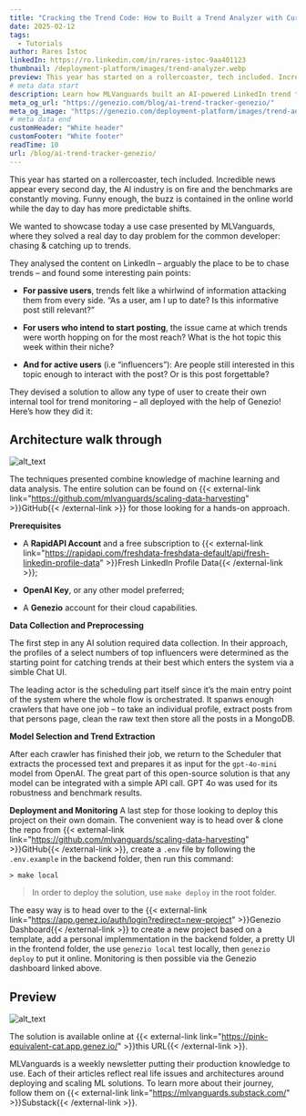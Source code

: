 ```yaml
---
title: "Cracking the Trend Code: How to Built a Trend Analyzer with Cursor, Genezio & OpenAI"
date: 2025-02-12
tags:
  - Tutorials
author: Rares Istoc
linkedIn: https://ro.linkedin.com/in/rares-istoc-9aa401123
thumbnail: /deployment-platform/images/trend-analyzer.webp
preview: This year has started on a rollercoaster, tech included. Incredible news appear every second day, the AI industry is on fire and the benchmarks are constantly moving. Funny enough, the buzz is contained in the online world while the day to day has more predictable shifts.
# meta data start
description: Learn how MLVanguards built an AI-powered LinkedIn trend tracker using Genezio. Step-by-step guide on trend monitoring, AI integration, and cloud deployment.
meta_og_url: "https://genezio.com/blog/ai-trend-tracker-genezio/"
meta_og_image: "https://genezio.com/deployment-platform/images/trend-analyzer.webp"
# meta data end
customHeader: "White header"
customFooter: "White footer"
readTime: 10
url: /blog/ai-trend-tracker-genezio/
---
```


This year has started on a rollercoaster, tech included. Incredible news appear every second day, the AI industry is on fire and the benchmarks are constantly moving. Funny enough, the buzz is contained in the online world while the day to day has more predictable shifts.

We wanted to showcase today a use case presented by MLVanguards, where they solved a real day to day problem for the common developer: chasing & catching up to trends.

They analysed the content on LinkedIn – arguably the place to be to chase trends – and found some interesting pain points:

- **For passive users**, trends felt like a whirlwind of information attacking them from every side. “As a user, am I up to date? Is this informative post still relevant?”

- **For users who intend to start posting**, the issue came at which trends were worth hopping on for the most reach? What is the hot topic this week within their niche?

- **And for active users** (i.e “influencers”): Are people still interested in this topic enough to interact with the post? Or is this post forgettable?

They devised a solution to allow any type of user to create their own internal tool for trend monitoring – all deployed with the help of Genezio! Here’s how they did it:

## Architecture walk through

![alt_text](/posts/analyzer.gif)

The techniques presented combine knowledge of machine learning and data analysis. The entire solution can be found on {{< external-link link="https://github.com/mlvanguards/scaling-data-harvesting" >}}GitHub{{< /external-link >}} for those looking for a hands-on approach.

**Prerequisites**

- A **RapidAPI Account** and a free subscription to {{< external-link link="https://rapidapi.com/freshdata-freshdata-default/api/fresh-linkedin-profile-data" >}}Fresh LinkedIn Profile Data{{< /external-link >}};

- **OpenAI Key**, or any other model preferred;

- A **Genezio** account for their cloud capabilities.

**Data Collection and Preprocessing**

The first step in any AI solution required data collection. In their approach, the profiles of a select numbers of top influencers were determined as the starting point for catching trends at their best which enters the system via a simble Chat UI.

The leading actor is the scheduling part itself since it’s the main entry point of the system where the whole flow is orchestrated. It spanws enough crawlers that have one job – to take an individual profile, extract posts from that persons page, clean the raw text then store all the posts in a MongoDB.

**Model Selection and Trend Extraction**

After each crawler has finished their job, we return to the Scheduler that extracts the processed text and prepares it as input for the `gpt-4o-mini` model from OpenAI. The great part of this open-source solution is that any model can be integrated with a simple API call. GPT 4o was used for its robustness and benchmark results.

**Deployment and Monitoring**
A last step for those looking to deploy this project on their own domain. The convenient way is to head over & clone the repo from {{< external-link link="https://github.com/mlvanguards/scaling-data-harvesting" >}}GitHub{{< /external-link >}}, create a `.env` file by following the `.env.example` in the backend folder, then run this command:

`> make local`

> In order to deploy the solution, use `make deploy` in the root folder.

The easy way is to head over to the {{< external-link link="https://app.genez.io/auth/login?redirect=new-project" >}}Genezio Dashboard{{< /external-link >}} to create a new project based on a template, add a personal implemmentation in the backend folder, a pretty UI in the frontend folder, the use `genezio local` test locally, then `genezio deploy` to put it online. Monitoring is then possible via the Genezio dashboard linked above.

## Preview

![alt_text](/posts/analyzer.webp)

The solution is available online at {{< external-link link="https://pink-equivalent-cat.app.genez.io/" >}}this URL{{< /external-link >}}.

MLVanguards is a weekly newsletter putting their production knowledge to use. Each of their articles reflect real life issues and architectures around deploying and scaling ML solutions. To learn more about their journey, follow them on {{< external-link link="https://mlvanguards.substack.com/" >}}Substack{{< /external-link >}}.
